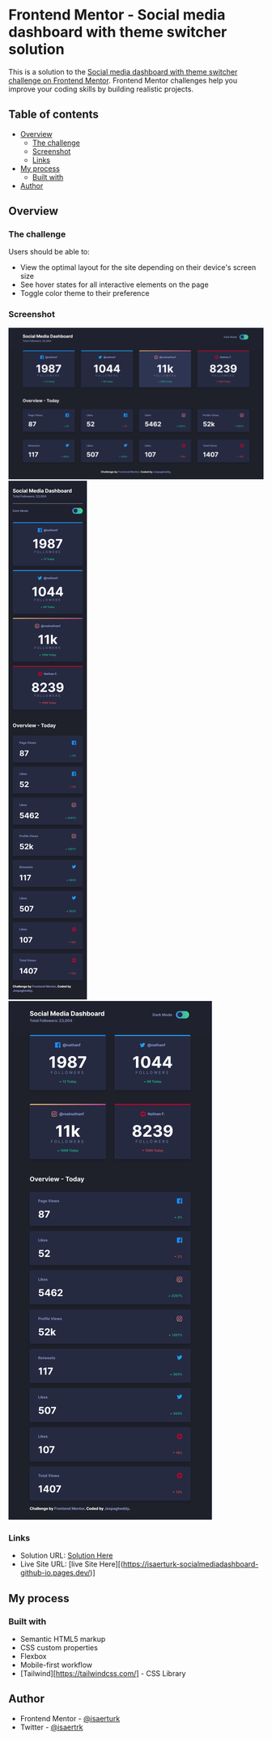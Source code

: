 # Frontend Mentor - Social media dashboard with theme switcher solution

This is a solution to the [Social media dashboard with theme switcher challenge on Frontend Mentor](https://www.frontendmentor.io/challenges/social-media-dashboard-with-theme-switcher-6oY8ozp_H). Frontend Mentor challenges help you improve your coding skills by building realistic projects. 

## Table of contents

- [Overview](#overview)
  - [The challenge](#the-challenge)
  - [Screenshot](#screenshot)
  - [Links](#links)
- [My process](#my-process)
  - [Built with](#built-with)
- [Author](#author)

## Overview

### The challenge

Users should be able to:

- View the optimal layout for the site depending on their device's screen size
- See hover states for all interactive elements on the page
- Toggle color theme to their preference

### Screenshot

![](/images/ss1.png)
![](/images/ss2.png)
![](/images/ss3.png)


### Links

- Solution URL: [Solution Here](https://your-solution-url.com)
- Live Site URL: [live Site Here][(https://isaerturk-socialmediadashboard-github-io.pages.dev/)]

## My process

### Built with

- Semantic HTML5 markup
- CSS custom properties
- Flexbox
- Mobile-first workflow
- [Tailwind][https://tailwindcss.com/] - CSS Library

## Author

- Frontend Mentor - [@isaerturk](https://www.frontendmentor.io/profile/isaerturk)
- Twitter - [@isaertrk](https://www.twitter.com/isaertrk)

